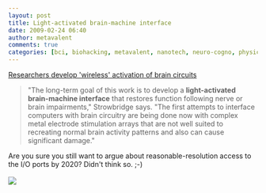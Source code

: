 ```yaml
---
layout: post
title: Light-activated brain-machine interface
date: 2009-02-24 06:40
author: metavalent
comments: true
categories: [bci, biohacking, metavalent, nanotech, neuro-cogno, physics]
---
```

<a href="https://www.physorg.com/news154619675.html">Researchers develop 'wireless' activation of brain circuits</a>
<blockquote>"The long-term goal of this work is to develop a <b>light-activated brain-machine interface</b> that restores function following nerve or brain impairments," Strowbridge says. "The first attempts to interface computers with brain circuitry are being done now with complex metal electrode stimulation arrays that are not well suited to recreating normal brain activity patterns and also can cause significant damage."</blockquote>Are you sure you still want to argue about reasonable-resolution access to the I/O ports by 2020? Didn't think so. ;-)<br /><br /><div class="zemanta-pixie"><img class="zemanta-pixie-img" src="https://img.zemanta.com/pixy.gif?x-id=00934fca-e006-475f-85ca-b2f6350b5242" /></div>
